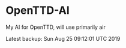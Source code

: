 # OpenTTD-AI
My AI for OpenTTD, will use primarily air

Latest backup: Sun Aug 25 09:12:01 UTC 2019
